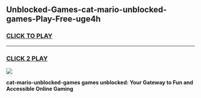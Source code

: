 
## Unblocked-Games-cat-mario-unblocked-games-Play-Free-uge4h
<h3>
<a href="https://premium76.site?title=cat-mario-unblocked-games&ref=18A1">CLICK TO PLAY</a></h3>
<hr>

<h3>
<a href="https://premium76.site?title=cat-mario-unblocked-games&ref=18A1">CLICK 2 PLAY</a>
  
</h3>

<a href="https://premium76.site?title=cat-mario-unblocked-games&ref=18A1"><img src="https://clearcache.store/games.png"></a>


**cat-mario-unblocked-games games unblocked: Your Gateway to Fun and Accessible Online Gaming**
